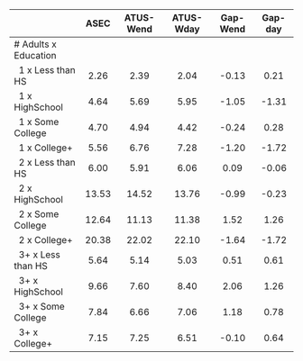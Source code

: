 
|                      |         ASEC |    ATUS-Wend |    ATUS-Wday |     Gap-Wend |      Gap-day |
| -------------------- | :----------: | :----------: | :----------: | :----------: | :----------: |
| # Adults x Education |              |              |              |              |              |
| &nbsp;&nbsp;1 x Less than HS |         2.26 |         2.39 |         2.04 |        -0.13 |         0.21 |
| &nbsp;&nbsp;1 x HighSchool |         4.64 |         5.69 |         5.95 |        -1.05 |        -1.31 |
| &nbsp;&nbsp;1 x Some College |         4.70 |         4.94 |         4.42 |        -0.24 |         0.28 |
| &nbsp;&nbsp;1 x College+ |         5.56 |         6.76 |         7.28 |        -1.20 |        -1.72 |
| &nbsp;&nbsp;2 x Less than HS |         6.00 |         5.91 |         6.06 |         0.09 |        -0.06 |
| &nbsp;&nbsp;2 x HighSchool |        13.53 |        14.52 |        13.76 |        -0.99 |        -0.23 |
| &nbsp;&nbsp;2 x Some College |        12.64 |        11.13 |        11.38 |         1.52 |         1.26 |
| &nbsp;&nbsp;2 x College+ |        20.38 |        22.02 |        22.10 |        -1.64 |        -1.72 |
| &nbsp;&nbsp;3+ x Less than HS |         5.64 |         5.14 |         5.03 |         0.51 |         0.61 |
| &nbsp;&nbsp;3+ x HighSchool |         9.66 |         7.60 |         8.40 |         2.06 |         1.26 |
| &nbsp;&nbsp;3+ x Some College |         7.84 |         6.66 |         7.06 |         1.18 |         0.78 |
| &nbsp;&nbsp;3+ x College+ |         7.15 |         7.25 |         6.51 |        -0.10 |         0.64 |

